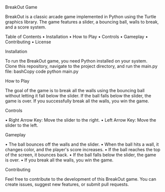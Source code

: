 BreakOut Game

BreakOut is a classic arcade game implemented in Python using the Turtle graphics library. The game features a slider, a bouncing ball, walls to break, and a score system.

Table of Contents
•	Installation
•	How to Play
•	Controls
•	Gameplay
•	Contributing
•	License

Installation

To run the BreakOut game, you need Python installed on your system. Clone this repository, navigate to the project directory, and run the main.py file:
bashCopy code
python main.py 

How to Play

The goal of the game is to break all the walls using the bouncing ball without letting it fall below the slider. If the ball falls below the slider, the game is over. If you successfully break all the walls, you win the game.

Controls

•	Right Arrow Key: Move the slider to the right.
•	Left Arrow Key: Move the slider to the left.

Gameplay

•	The ball bounces off the walls and the slider.
•	When the ball hits a wall, it changes color, and the player's score increases.
•	If the ball reaches the top of the screen, it bounces back.
•	If the ball falls below the slider, the game is over.
•	If you break all the walls, you win the game.


Contributing

Feel free to contribute to the development of this BreakOut game. You can create issues, suggest new features, or submit pull requests.

